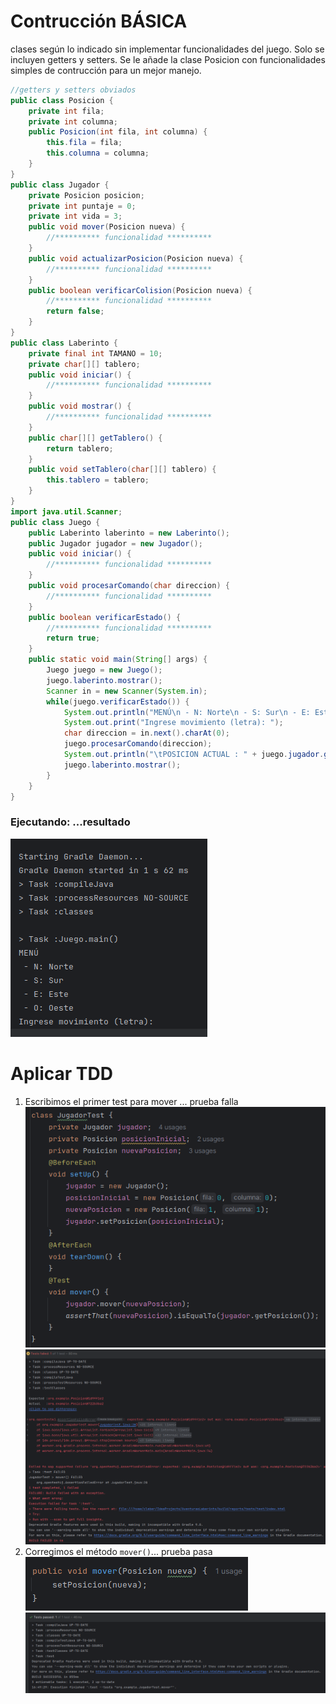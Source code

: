# Contrucción BÁSICA
clases según lo indicado sin implementar funcionalidades del juego. Solo se incluyen getters y setters. Se le añade la clase Posicion con funcionalidades simples de contrucción para un mejor manejo.
```java
//getters y setters obviados
public class Posicion {
    private int fila;
    private int columna;
    public Posicion(int fila, int columna) {
        this.fila = fila;
        this.columna = columna;
    }
}
public class Jugador {
    private Posicion posicion;
    private int puntaje = 0;
    private int vida = 3;
    public void mover(Posicion nueva) {
        //********** funcionalidad **********
    }
    public void actualizarPosicion(Posicion nueva) {
        //********** funcionalidad **********
    }
    public boolean verificarColision(Posicion nueva) {
        //********** funcionalidad **********
        return false;
    }
}
public class Laberinto {
    private final int TAMANO = 10;
    private char[][] tablero;
    public void iniciar() {
        //********** funcionalidad **********
    }
    public void mostrar() {
        //********** funcionalidad **********
    }
    public char[][] getTablero() {
        return tablero;
    }
    public void setTablero(char[][] tablero) {
        this.tablero = tablero;
    }
}
import java.util.Scanner;
public class Juego {
    public Laberinto laberinto = new Laberinto();
    public Jugador jugador = new Jugador();
    public void iniciar() {
        //********** funcionalidad **********
    }
    public void procesarComando(char direccion) {
        //********** funcionalidad **********
    }
    public boolean verificarEstado() {
        //********** funcionalidad **********
        return true;
    }
    public static void main(String[] args) {
        Juego juego = new Juego();
        juego.laberinto.mostrar();
        Scanner in = new Scanner(System.in);
        while(juego.verificarEstado()) {
            System.out.println("MENÚ\n - N: Norte\n - S: Sur\n - E: Este\n - O: Oeste");
            System.out.print("Ingrese movimiento (letra): ");
            char direccion = in.next().charAt(0);
            juego.procesarComando(direccion);
            System.out.println("\tPOSICION ACTUAL : " + juego.jugador.getPosicion() + "\n");
            juego.laberinto.mostrar();
        }
    }
}
```
### Ejecutando: ...resultado
![resultadoSin](resultadoSin.png)
# Aplicar TDD
1. Escribimos el primer test para mover ... prueba falla
![testMover](testMover.png)
![testMoverFalla](testMoverFalla.png)
2. Corregimos el método `mover()`... prueba pasa
![funcionMoverEditar](funcionMoverEditar.png)
![testMoverPasa](testMoverPasa.png)